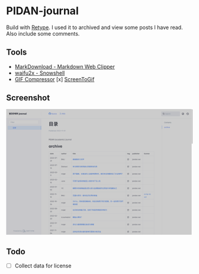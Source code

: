 # PIDAN-journal

Build with [Retype](https://retype.com/). I used it to archived and view some posts I have read. Also include some comments.

## Tools

- [MarkDownload - Markdown Web Clipper](https://github.com/deathau/markdownload)
- [waifu2x - Snowshell](https://github.com/YukihoAA/waifu2x_snowshell)
- [GIF Compressor](https://github.com/shawnrivers/gif-compressor) [x] [ScreenToGif](https://www.screentogif.com)

## Screenshot

![](https://raw.githubusercontent.com/scillidan/private_cos/main/screenshot/PIDAN-journal.png)

## Todo

- [ ] Collect data for license